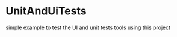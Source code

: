 # UnitAndUiTests
simple example to test the UI and unit tests tools using this <a href = "https://www.raywenderlich.com/21020457-ios-unit-testing-and-ui-testing-tutorial"> project </a>

